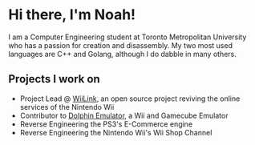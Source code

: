 # Hi there, I'm Noah!

I am a Computer Engineering student at Toronto Metropolitan University who has a passion for creation and disassembly. My two most used languages are C++ and Golang, although I do dabble in many others.

## Projects I work on
- Project Lead @ [WiiLink](https://wiilink24.com), an open source project reviving the online services of the Nintendo Wii
- Contributor to [Dolphin Emulator](https://dolphin-emu.com), a Wii and Gamecube Emulator
- Reverse Engineering the PS3's E-Commerce engine
- Reverse Engineering the Nintendo Wii's Wii Shop Channel
